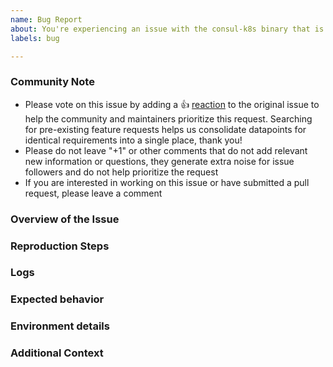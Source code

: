 ```yaml
---
name: Bug Report
about: You're experiencing an issue with the consul-k8s binary that is different than the documented behavior.
labels: bug

---
```


<!--- Please keep this note for the community --->

### Community Note

* Please vote on this issue by adding a 👍 [reaction](https://blog.github.com/2016-03-10-add-reactions-to-pull-requests-issues-and-comments/) to the original issue to help the community and maintainers prioritize this request. Searching for pre-existing feature requests helps us consolidate datapoints for identical requirements into a single place, thank you!
* Please do not leave "+1" or other comments that do not add relevant new information or questions, they generate extra noise for issue followers and do not help prioritize the request
* If you are interested in working on this issue or have submitted a pull request, please leave a comment

<!--- Thank you for keeping this note for the community --->

<!--- When filing a bug, please include the following headings if possible. Any example text in this template can be deleted. --->

### Overview of the Issue

<!--- Please describe the issue you are having and how you encountered the problem. --->

### Reproduction Steps

<!--- In order to effectively and quickly resolve the issue, please provide exact steps that allow us the reproduce the problem. If no steps are provided, then it will likely take longer to get the issue resolved.  --->

### Logs

<!---

Provide log files from consul-k8s or other components. 

<details>
  <summary>consul-k8s logs</summary>

```
output from 'kubectl logs' in consul-k8s and/or other relevant components
```

</details>
--->

### Expected behavior

<!--- What was the expected result after following the reproduction steps? --->

### Environment details

<!---

If not already included, please provide the following:
- `consul-k8s` version:
- `consul-helm` version:
- `values.yaml` used to deploy the helm chart:

Any other information you can provide about the environment/deployment.

--->

### Additional Context

<!---
Additional context on the problem. Docs, links to blogs, or other material that lead you to discover this issue or were helpful in troubleshooting the issue. 
--->
